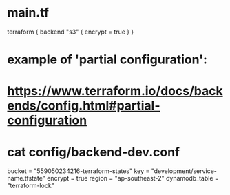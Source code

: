 # main.tf
terraform {
  backend "s3" {
    encrypt = true
  }
}

# example of 'partial configuration':
# https://www.terraform.io/docs/backends/config.html#partial-configuration
#
# cat config/backend-dev.conf
bucket  = "559050234216-terraform-states"
key     = "development/service-name.tfstate"
encrypt = true
region  = "ap-southeast-2"
dynamodb_table = "terraform-lock"
